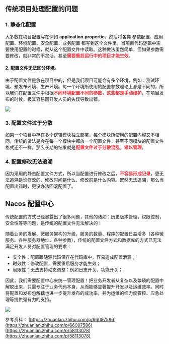 ## 传统项目处理配置的问题


### <font style="color:#121212;">1. 静态化配置</font><font style="color:#121212;"></font>
<font style="color:#121212;">大多数在项目配置写在例如 </font>**<font style="color:#121212;">application.propertie</font>**<font style="color:#121212;">，然后将各类 参数配置、应用配置、环境配置、安全配置、业务配置 都写到这个文件里。当项目代码逻辑中需要使用配置的时候，就从这个配置文件中读取。这种做法虽然简单，但如果参数需要修改，就非常的不灵活，甚至</font>**<font style="color:#E8323C;">需要重启运行中的项目才能生效</font>**<font style="color:#121212;">。</font>

<font style="color:#121212;"></font>

#### <font style="color:#121212;">2. 配置文件无法区分环境。</font>
<font style="color:#121212;">由于配置文件是放在项目中的，但是我们项目可能会有多个环境，例如：测试环境、预发布环境、生产环境。每一个环境所使用的配置参数理论上都是不同的，所以我们在配置文件中根据</font>**<font style="color:#E8323C;">不同环境配置不同的参数，这些都是手动维护</font>**<font style="color:#121212;">，在项目发布的时候，极其容易因开发人员的失误导致出错。</font>

<font style="color:#121212;"></font>

![](https://cdn.nlark.com/yuque/0/2020/png/283679/1600612946527-35ead177-2178-439c-8b32-ca7f8574299a.png)

<font style="color:#121212;"></font>

### <font style="color:#121212;">3. 配置文件过于分散</font>
<font style="color:#121212;">如果一个项目中存在多个逻辑模块独立部署，每个模块所使用的配置内容又不相同，传统的做法是会在每一个模块中都放一个配置文件，甚至不同模块的配置文件格式还不一样。那么长期的结果就是</font>**<font style="color:#E8323C;">配置文件过于分散混乱，难以管理</font>**<font style="color:#121212;">。</font>

<font style="color:#121212;"></font>

### <font style="color:#121212;">4. 配置修改无法追溯</font>
<font style="color:#121212;">因为采用的静态配置文件方式，所以当配置进行修改之后，</font>**<font style="color:#E8323C;">不容易形成记录</font>**<font style="color:#121212;">，更无法追溯是谁修改的、修改时间是什么、修改前是什么内容。既然无法追溯，那么当配置出错时，更没办法回滚配置了。</font>

<font style="color:#121212;"></font>

## Nacos 配置中心


传统配置的方式已经暴露出了很多问题，其他的诸如：历史版本管理，权限控制，安全性等等问题，是传统的配置文件无法解决的！

随着业务的发展、微服务架构的升级，服务的数量、程序的配置日益增多（各种微服务、各种服务器地址、各种参数），传统的配置文件方式和数据库的方式已无法满足开发人员对配置管理的要求：

+ 安全性：配置跟随源代码保存在代码库中，容易造成配置泄漏；
+ 时效性：修改配置，需要重启服务才能生效；
+ 局限性：无法支持动态调整：例如日志开关、功能开关；

因此，我们需要配置中心来统一管理配置！把业务开发者从复杂以及繁琐的配置中解脱出来，只需专注于业务代码本身，从而能够显著提升开发以及运维效率。同时将配置和发布包解藕也进一步提升发布的成功率，并为运维的细力度管控、应急处理等提供强有力的支持。



![](https://cdn.nlark.com/yuque/0/2020/png/283679/1600613145744-4584849f-9695-4b56-98a9-2acf87397c94.png)



参考资料： [https://zhuanlan.zhihu.com/p/66097586](https://zhuanlan.zhihu.com/p/66097586)   [https://zhuanlan.zhihu.com/p/58113078](https://zhuanlan.zhihu.com/p/58113078)



